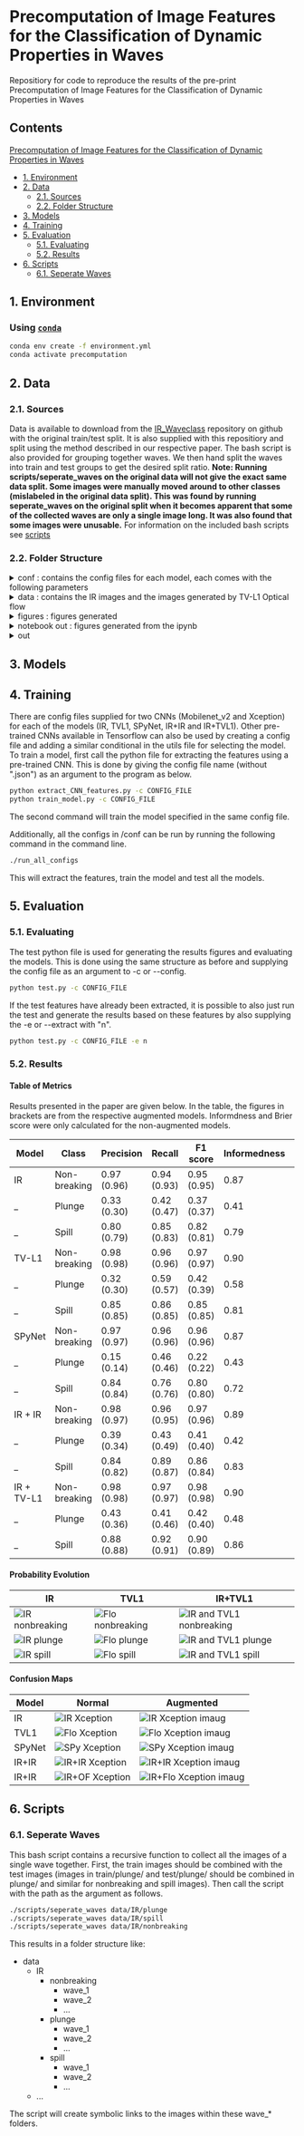 # Precomputation of Image Features for the Classification of Dynamic Properties in Waves

Repositiory for code to reproduce the results of the pre-print Precomputation of Image Features for the Classification of Dynamic Properties in Waves

## Contents

[Precomputation of Image Features for the Classification of Dynamic Properties in Waves](#precomputation-of-image-features-for-the-classification-of-dynamic-properties-in-waves)

- [1. Environment](#1-environment)
- [2. Data](#2-data)
    - [2.1. Sources](#21-sources)
    - [2.2. Folder Structure](#22-folder-structure)
- [3. Models](#3-models)
- [4. Training](#4-training)
- [5. Evaluation](#5-evaluation)
    - [5.1. Evaluating](#51-evaluating)
    - [5.2. Results](#52-results)
- [6. Scripts](#6-scripts)
    - [6.1. Seperate Waves](#61-seperate-waves)

## 1. Environment

### Using [`conda`](https://docs.conda.io/en/latest/)

```bash
conda env create -f environment.yml
conda activate precomputation
```

## 2. Data

### 2.1. Sources

Data is available to download from the [IR_Waveclass](https://github.com/dbuscombe-usgs/IR_waveclass) repository on github with the original train/test split. It is also supplied with this repositiory and split using the method described in our respective paper. The bash script is also provided for grouping together waves. We then hand split the waves into train and test groups to get the desired split ratio.  **Note: Running scripts/seperate_waves on the original data will not give the exact same data split. Some images were manually moved around to other classes (mislabeled in the original data split). This was found by running seperate_waves on the original split when it becomes apparent that some of the collected waves are only a single image long.  It was also found that some images were unusable.** For information on the included bash scripts see [scripts](#6-scripts)

### 2.2. Folder Structure

<details>
<summary>conf : contains the config files for each model, each comes with the following parameters</summary>

- model name of pretrained CNN to be used
- weights to be used on the CNN model
- include top - to use the fully connected layer on the CNN (set to false)
- train path of images for training
- test path of images for testing
- features path where to save features extracted from train images
- lables path where to save labels of train images
- test features where to save features of test images
- test labels where to save labels of test images
- results where to results report
- classifier path where to save the classifier model
- imaug whether to use image augmentation
- extraction func single, two IR or IR and OF image inputs

</details>

<details>
<summary>data : contains the IR images and the images generated by TV-L1 Optical flow</summary>

- flow : are the TVL1 optical flow images
    - test
    - train
- IR : original IR images
    - test
    - train
- spyflow : are the SPyNet optical flow images
    - test
    - train

</details>

<details>
<summary>figures : figures generated</summary>

- cluster : contains UMAP clusterings of the data
- cm : contains the confusion maps from results section
- missed : examples of images misclassified

</details>

<details>
<summary>notebook out : figures generated from the ipynb</summary>

- nonbreaking : evolution of probabilities over wave displayed with respective sample for each model
- plunge : evolution of probabilities over wave displayed with respective sample for each model
- probabilities : evolution of probabilities and brier score for each model on each class
- spill : evolution of probabilities over wave displayed with respective sample for each model

</details>

<details>
<summary>out</summary>

- mobilenet
- xception
    - models : contains the pickle file for each classifier
    - h5files : contains the labels and features files for each classifier
    - results : contains the txt files for each classifier

</details>

## 3. Models

## 4. Training

There are config files supplied for two CNNs (Mobilenet_v2 and Xception) for each of the models (IR, TVL1, SPyNet, IR+IR and IR+TVL1). Other pre-trained CNNs available in Tensorflow can also be used by creating a config file and adding a similar conditional in the utils file for selecting the model.  To train a model, first call the python file for extracting the features using a pre-trained CNN.  This is done by giving the config file name (without ".json") as an argument to the program as below.

```bash
python extract_CNN_features.py -c CONFIG_FILE
python train_model.py -c CONFIG_FILE
```

The second command will train the model specified in the same config file.

Additionally, all the configs in /conf can be run by running the following command in the command line.

```bash
./run_all_configs
```

This will extract the features, train the model and test all the models.

## 5. Evaluation

### 5.1. Evaluating

The test python file is used for generating the results figures and evaluating the models.  This is done using the same structure as before and supplying the config file as an argument to -c or --config.

```bash
python test.py -c CONFIG_FILE
```

If the test features have already been extracted, it is possible to also just run the test and generate the results based on these features by also supplying the -e or --extract with "n".

```bash
python test.py -c CONFIG_FILE -e n
```

### 5.2. Results

#### **Table of Metrics**

Results presented in the paper are given below. In the table, the figures in brackets are from the respective augmented models.  Informdness and Brier score were only calculated for the non-augmented models.

| Model | Class | Precision | Recall | F1 score | Informedness | Brier score  |
| - | - | - | - | - | - | -  |
| IR | Non-breaking | 0.97 (0.96) | 0.94 (0.93) | 0.95 (0.95) | 0.87 | 0.09  |
| _ | Plunge | 0.33 (0.30) | 0.42 (0.47) | 0.37 (0.37) |   0.41  |  0.97  |
| _ | Spill | 0.80 (0.79) | 0.85 (0.83) | 0.82 (0.81) |  0.79   |  0.22  |
| TV-L1 | Non-breaking | 0.98 (0.98) | 0.96 (0.96) | 0.97 (0.97) | 0.90  |  0.06  |
| _ | Plunge | 0.32 (0.30) | 0.59 (0.57) | 0.42 (0.39) | 0.58 | 0.70  |
| _ | Spill | 0.85 (0.85) | 0.86 (0.85) | 0.85 (0.85) | 0.81  | 0.22  |
| SPyNet | Non-breaking | 0.97 (0.97) | 0.96 (0.96) | 0.96 (0.96) | 0.87 | 0.06  |
| _ | Plunge | 0.15 (0.14) | 0.46 (0.46) | 0.22 (0.22) | 0.43 | 0.92  |
| _ | Spill | 0.84 (0.84) | 0.76 (0.76) | 0.80 (0.80) | 0.72 | 0.33  |
| IR + IR | Non-breaking |  0.98 (0.97) |  0.96 (0.95) | 0.97 (0.96) |  0.89  | 0. 08 |
| _ | Plunge |  0.39 (0.34) |  0.43 (0.49) | 0.41 (0.40) |  0.42  | 1.01  |
| _ | Spill |  0.84 (0.82) |  0.89 (0.87) | 0.86 (0.84) |  0.83  | 0.24  |
| IR + TV-L1 | Non-breaking | 0.98 (0.98) | 0.97 (0.97) | 0.98 (0.98) | 0.90  | 0. 05 |
| _ | Plunge | 0.43 (0.36) | 0.41 (0.46) | 0.42 (0.40) | 0.48 | 0.91  |
| _ | Spill | 0.88 (0.88) | 0.92 (0.91) | 0.90 (0.89) | 0.86 | 0.12  |

#### **Probability Evolution**

| IR | TVL1 | IR+TVL1 |
| - | - | - |
| ![IR nonbreaking](<notebook_out/probabilities/IR - nonbreaking.png>) |![Flo nonbreaking](<notebook_out/probabilities/TVL1 Optical flow - nonbreaking.png>) | ![IR and TVL1 nonbreaking](<notebook_out/probabilities/IR and TVL1 Optical flow - nonbreaking.png>) |
| ![IR plunge](<notebook_out/probabilities/IR - plunge.png>) |![Flo plunge](<notebook_out/probabilities/TVL1 Optical flow - plunge.png>) | ![IR and TVL1 plunge](<notebook_out/probabilities/IR and TVL1 Optical flow - plunge.png>) |
| ![IR spill](<notebook_out/probabilities/IR - spill.png>) |![Flo spill](<notebook_out/probabilities/TVL1 Optical flow - spill.png>) | ![IR and TVL1 spill](<notebook_out/probabilities/IR and TVL1 Optical flow - spill.png>) |

#### **Confusion Maps**

| Model | Normal | Augmented |
| - | - | - |
| IR | ![IR Xception](figures/cm/cm_IR_xception.png) | ![IR Xception imaug](figures/cm/cm_IR_xception_imaug.png) |
| TVL1 | ![Flo Xception](figures/cm/cm_Flo_xception.png) | ![Flo Xception imaug](figures/cm/cm_Flo_xception_imaug.png) |
| SPyNet | ![SPy Xception](figures/cm/cm_SPy_xception.png) | ![SPy Xception imaug](figures/cm/cm_SPy_xception_imaug.png) |
| IR+IR | ![IR+IR Xception](figures/cm/cm_IR2_xception.png) | ![IR+IR Xception imaug](figures/cm/cm_IR2_xception_imaug.png) |
| IR+IR | ![IR+OF Xception](figures/cm/cm_IR_flo_xception.png) | ![IR+Flo Xception imaug](figures/cm/cm_IR_flo_xception_imaug.png) |

## 6. Scripts

### 6.1. Seperate Waves

This bash script contains a recursive function to collect all the images of a single wave together.  First, the train images should be combined with the test images (images in train/plunge/ and test/plunge/ should be combined in plunge/ and similar for nonbreaking and spill images). Then call the script with the path as the argument as follows.

```bash
./scripts/seperate_waves data/IR/plunge
./scripts/seperate_waves data/IR/spill
./scripts/seperate_waves data/IR/nonbreaking
```

This results in a folder structure like:

- data
    - IR
        - nonbreaking
            - wave_1
            - wave_2
            - ...
        - plunge
            - wave_1
            - wave_2
            - ...
        - spill
            - wave_1
            - wave_2
            - ...
    - ...

The script will create symbolic links to the images within these wave_* folders.
